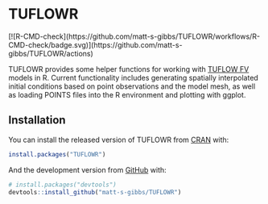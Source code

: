 
<!-- README.md is generated from README.Rmd. Please edit that file -->

# TUFLOWR

<!-- badges: start --> [![R-CMD-check](https://github.com/matt-s-gibbs/TUFLOWR/workflows/R-CMD-check/badge.svg)](https://github.com/matt-s-gibbs/TUFLOWR/actions) <!-- badges: end -->

TUFLOWR provides some helper functions for working with [TUFLOW
FV](https://www.tuflow.com/products/tuflow-fv/) models in R. Current
functionality includes generating spatially interpolated initial
conditions based on point observations and the model mesh, as well as
loading POINTS files into the R environment and plotting with ggplot.

## Installation

You can install the released version of TUFLOWR from
[CRAN](https://CRAN.R-project.org) with:

``` r
install.packages("TUFLOWR")
```

And the development version from [GitHub](https://github.com/) with:

``` r
# install.packages("devtools")
devtools::install_github("matt-s-gibbs/TUFLOWR")
```
